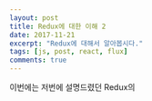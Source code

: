 ```yaml
---
layout: post
title: Redux에 대한 이해 2
date: 2017-11-21
excerpt: "Redux에 대해서 알아봅시다."
tags: [js, post, react, flux]
comments: true
---
```


이번에는 저번에 설명드렸던 Redux의 
